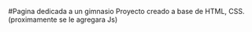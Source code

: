 #Pagina dedicada a un gimnasio
Proyecto creado a base de HTML, CSS.(proximamente se le agregara Js)
